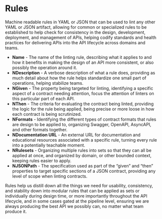 # Rules
Machine readable rules in YAML or JSON that can be used to lint any other YAML or JSON artifact, allowing for common or specialized rules to be established to help check for consistency in the design, development, deployment, and management of APIs, helping codify standards and health practices for delivering APIs into the API lifecycle across domains and teams.

- **Name** - The name of the linting rule, describing what it applies to and how it benefits in making the design of an API more consistent, or also possibly the operation around it.
- **NDescription** - A verbose description of what a rule does, providing as much detail about how the rule helps standardize one small part of operations, helping stabilize teams.
- **NGiven** - The property being targeted for linting, identifying a specific aspect of a contract needing attention, focus the attention of linters on this particular part of each API.
- **NThen** - The criteria for evaluating the contract being linted, providing the logic for the rule being applied, being precise or more loose in how each contract is being scrutinized.
- **NFormats** - Identifying the different types of contract formats that rules are design to be applied to, organizing Swagger, OpenAPI, AsyncAPI, and other formats together.
- **NDocumentation URL** - An external URL for documentation and educational resources associated with a specific rule, turning every rule into a potentially teachable moment.
- **NRulesets** - Organizing multiple rules into sets so that they can all be applied at once, and organized by domain, or other bounded context, keeping rules easier to apply.
- **NJSONPath** - The specification used as part of the “given” and “then” properties to target specific sections of a JSON contract, providing any level of scope when linting contracts.

Rules help us distill down all the things we need for usability, consistency, and stability down into modular rules that can be applied as sets or individually during design time, or more importantly throughout the API lifecycle, and in some cases gated at the pipeline level, ensuring we are always producing the best API we possibly can, no matter what team produce it.
